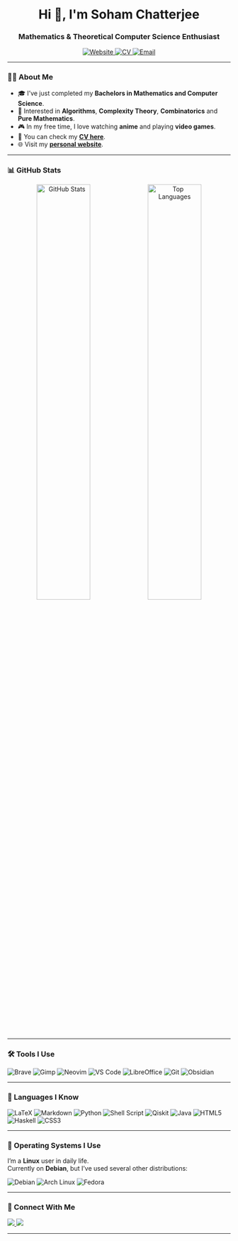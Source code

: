 <h1 align="center">Hi 👋, I'm Soham Chatterjee</h1>
<h3 align="center">Mathematics & Theoretical Computer Science Enthusiast</h3>

<p align="center">
  <a href="https://sohamch08.github.io" target="_blank">
    <img src="https://img.shields.io/badge/🌐 Visit My Website-4285F4?style=for-the-badge&logo=google-chrome&logoColor=white" alt="Website" />
  </a>
  <a href="https://sohamch08.github.io/assets/cv.pdf" target="_blank">
    <img src="https://img.shields.io/badge/📄 View My CV-FF9800?style=for-the-badge&logo=adobe-acrobat-reader&logoColor=white" alt="CV" />
  </a>
  <a href="mailto:sohamchatterjee999@gmail.com">
    <img src="https://img.shields.io/badge/Email Me-D14836?style=for-the-badge&logo=gmail&logoColor=white" alt="Email" />
  </a>
</p>

---

### 👨‍💻 About Me
- 🎓 I’ve just completed my **Bachelors in Mathematics and Computer Science**.
- 🧠 Interested in  **Algorithms**, **Complexity Theory**, **Combinatorics** and **Pure Mathematics**.
- 🎮 In my free time, I love watching **anime** and playing **video games**.
- 📄 You can check my **[CV here](https://sohamch08.github.io/assets/cv.pdf)**.
- 🌐 Visit my **[personal website](https://sohamch08.github.io)**.

---

### 📊 GitHub Stats
<p align="center">
  <img width="49%" src="https://github-readme-stats.vercel.app/api?username=sohamch08&show_icons=true&theme=tokyonight&hide_border=true" alt="GitHub Stats" />
  <img width="49%" src="https://github-readme-stats.vercel.app/api/top-langs/?username=sohamch08&theme=tokyonight&layout=compact&hide_border=true" alt="Top Languages" />
</p>

---

### 🛠️ Tools I Use
![Brave](https://img.shields.io/badge/Brave-FB542B?style=for-the-badge&logo=Brave&logoColor=white)
![Gimp](https://img.shields.io/badge/Gimp-657D8B?style=for-the-badge&logo=gimp&logoColor=white)
![Neovim](https://img.shields.io/badge/NeoVim-57A143?style=for-the-badge&logo=neovim&logoColor=white)
![VS Code](https://img.shields.io/badge/VS%20Code-0078D7?style=for-the-badge&logo=visual-studio-code&logoColor=white)
![LibreOffice](https://img.shields.io/badge/LibreOffice-18A303?style=for-the-badge&logo=LibreOffice&logoColor=white)
![Git](https://img.shields.io/badge/Git-F05033?style=for-the-badge&logo=git&logoColor=white)
![Obsidian](https://img.shields.io/badge/Obsidian-483699?style=for-the-badge&logo=obsidian&logoColor=white)

---

### 🧩 Languages I Know
![LaTeX](https://img.shields.io/badge/LaTeX-008080?style=for-the-badge&logo=latex&logoColor=white)
![Markdown](https://img.shields.io/badge/Markdown-000000?style=for-the-badge&logo=markdown&logoColor=white)
![Python](https://img.shields.io/badge/Python-3670A0?style=for-the-badge&logo=python&logoColor=ffdd54)
![Shell Script](https://img.shields.io/badge/Shell_Script-121011?style=for-the-badge&logo=gnu-bash&logoColor=white)
![Qiskit](https://img.shields.io/badge/Qiskit-6929C4?style=for-the-badge&logo=Qiskit&logoColor=white)
![Java](https://img.shields.io/badge/Java-ED8B00?style=for-the-badge&logo=openjdk&logoColor=white)
![HTML5](https://img.shields.io/badge/HTML5-E34F26?style=for-the-badge&logo=html5&logoColor=white)
![Haskell](https://img.shields.io/badge/Haskell-5E5086?style=for-the-badge&logo=haskell&logoColor=white)
![CSS3](https://img.shields.io/badge/CSS3-1572B6?style=for-the-badge&logo=css3&logoColor=white)

---

### 🐧 Operating Systems I Use
I’m a **Linux** user in daily life.  
Currently on **Debian**, but I’ve used several other distributions:

![Debian](https://img.shields.io/badge/Debian-D70A53?style=for-the-badge&logo=debian&logoColor=white)
![Arch Linux](https://img.shields.io/badge/Arch_Linux-1793D1?style=for-the-badge&logo=arch-linux&logoColor=white)
![Fedora](https://img.shields.io/badge/Fedora-294172?style=for-the-badge&logo=fedora&logoColor=white)

---

### 🔗 Connect With Me
  <a href="https://sohamch08.github.io" target="_blank">
    <img src="https://img.shields.io/badge/🌐 Website-4285F4?style=for-the-badge&logo=google-chrome&logoColor=white" />
  </a>
  <a href="mailto:sohamchatterjee999@gmail.com">
    <img src="https://img.shields.io/badge/Gmail-D14836?style=for-the-badge&logo=gmail&logoColor=white" />
  </a>

---

<!---
sohamyagami/sohamyagami is a ✨ special ✨ repository because its `README.md` appears on your GitHub profile.
--->
